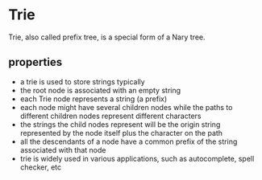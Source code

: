 # Trie
Trie, also called prefix tree, is a special form of a Nary tree.

## properties
- a trie is used to store strings typically
- the root node is associated with an empty string
- each Trie node represents a string (a prefix)
- each node might have several children nodes while the paths to different children nodes represent different characters
- the strings the child nodes represent will be the origin string represented by the node itself plus the character on the path
- all the descendants of a node have a common prefix of the string associated with that node
- trie is widely used in various applications, such as autocomplete, spell checker, etc
